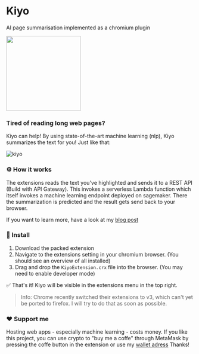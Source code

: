 # Kiyo
AI page summarisation implemented as a chromium plugin

<img src="https://user-images.githubusercontent.com/64489325/157848644-3d522465-f759-4a75-a3ba-d6554bcfb0bb.png" width=200px>

### Tired of reading long web pages?

Kiyo can help! By using state-of-the-art machine learning (nlp), Kiyo summarizes the text for you! Just like that:

![kiyo](https://user-images.githubusercontent.com/64489325/183253130-321889be-b813-4113-878b-c267114019de.gif)

### ⚙️ How it works
The extensions reads the text you've highlighted and sends it to a REST API (Build with API Gateway). This invokes a serverless Lambda function which itself invokes a machine learning endpoint deployed on sagemaker. There the summarization is predicted and the result gets send back to your browser.

If you want to learn more, have a look at my [blog post]()

### 💾 Install
1. Download the packed extension
2. Navigate to the extensions setting in your chromium browser. (You should see an overview of all installed)
3. Drag and drop the `KiyoExtension.crx` file into the browser. (You may need to enable developer mode)

✅ That's it! Kiyo will be visible in the extensions menu in the top right.
 
> Info: Chrome recently switched their extensions to v3, which can't yet be ported to firefox. I will try to do that as soon as possible.

### ❤️ Support me
Hosting web apps - especially machine learning - costs money. If you like this project, you can use crypto to "buy me a coffe" through MetaMask by pressing the coffe button in the extension or use my [wallet adress](https://etherscan.io/address/0x2d36e55Fe253628F257DcF8090b2503834ec02D5)
Thanks!
